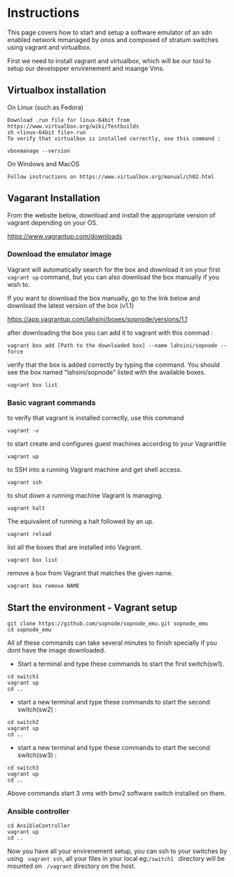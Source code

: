 # Instructions

This page covers how to start and setup a software emulator of an sdn enabled network mmanaged by onos and composed of stratum switches using vagrant and virtualbox.

First we need to install vagrant and virtualbox, which will be our tool to setup our developper envirenement and maange Vms.

## Virtualbox installation
On Linux (such as Fedora)

    Download .run file for linux-64bit from https://www.virtualbox.org/wiki/Testbuilds
    sh <linux-64bit file>.run
    To verify that virtualbox is installed correctly, use this command :

```console
vboxmanage --version
```
On Windows and MacOS

    Follow instructions on https://www.virtualbox.org/manual/ch02.html

## Vagarant Installation

From the website below, download and install the appropriate version of vagrant depending on your OS.

https://www.vagrantup.com/downloads

### Download the emulator image
Vagrant will automatically search for the box and download it on your first ``` vagrant up``` command, but you can also download the box manually if you wish to.

If you want to download the box manually, go to the link below and download the latest version of the box  (v1.1)

https://app.vagrantup.com/lahsini/boxes/sopnode/versions/1.1

after downloading the box you can add it to vagrant with this commad : 

``` vagrant box add [Path to the downloaded box] --name lahsini/sopnode --force ```

verify that the box is added correctly by typing the command. You should see the box named "lahsini/sopnode" listed with the available boxes.

```vagrant box list```

### Basic vagrant commands
to verify that vagrant is installed correctly, use this command
```console
vagrant -v
```
to start create and configures guest machines according to your Vagrantfile
```console
vagrant up
```
to SSH into a running Vagrant machine and get shell access.

```console
vagrant ssh
```
to shut down a running machine Vagrant is managing.
```console
vagrant halt
```
The equivalent of running a halt followed by an up.
```console
vagrant reload
```
list all the boxes that are installed into Vagrant.
```console
vagrant box list
```
remove a box from Vagrant that matches the given name.
```console
vagrant box remove NAME
```

## Start the environment - Vagrant setup

```console
git clone https://github.com/sopnode/sopnode_emu.git sopnode_emu
cd sopnode_emu
```

All of these commands can take several minutes to finish specially if you dont have the image downloaded.

- Start a terminal and type these commands to start the first switch(sw1).
```console
cd switch1
vagrant up
cd ..
```
- start a new terminal and type these commands to start the second switch(sw2) :
```console
cd switch2
vagrant up
cd ..
```

- start a new terminal and type these commands to start the second switch(sw3) :
```console
cd switch3
vagrant up
cd ..
```
Above commands start 3 vms with bmv2 software switch installed on them.

### Ansible controller

```console
cd AnsibleController
vagrant up
cd ..
```

Now you have all your envirenement setup, you can ssh to your switches by using ``` vagrant ssh```, all your files in your local eg:```/switch1 ``` directory will be mounted on ``` /vagrant``` directory on the host.